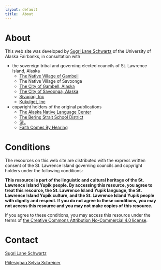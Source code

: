```yaml
---
layout: default
title:  About
---
```


# About

This web site was developed by [Sugri Lane Schwartz](mailto:lane.schwartz@alaska.edu) of the University of Alaska Fairbanks, in consultation with

* the sovereign tribal and governing elected councils of St. Lawrence Island, Alaska
   - [The Native Village of Gambell](https://github.com/SaintLawrenceIslandYupik/permission/raw/master/Native%20Village%20of%20Gambell.pdf)
   - The Native Village of Savoonga
   - [The City of Gambell, Alaska](https://github.com/SaintLawrenceIslandYupik/permission/raw/master/City_of_Gambell.pdf)
   - [The City of Savoonga, Alaska](https://github.com/SaintLawrenceIslandYupik/permission/raw/master/City_of_Savoonga.pdf)
   - [Sivuqaq, Inc](https://github.com/SaintLawrenceIslandYupik/permission/raw/master/Sivuqaq_Inc.pdf)
   - [Kukulget, Inc](https://github.com/SaintLawrenceIslandYupik/permission/raw/master/Kukulget.pdf)
* copyright holders of the original publications
   - [The Alaska Native Language Center](https://github.com/SaintLawrenceIslandYupik/permission/raw/master/Alaska_Native_Language_Center.pdf)
   - [The Bering Strait School District](https://github.com/SaintLawrenceIslandYupik/permission/raw/master/BSSD_2023.pdf)
   - [SIL](https://github.com/SaintLawrenceIslandYupik/permission/raw/master/SIL.pdf)
   - [Faith Comes By Hearing](https://github.com/SaintLawrenceIslandYupik/permission/raw/master/FCBH.pdf)



# Conditions

The resources on this web site are distributed with  the express written consent of the St. Lawrence Island governing councils and copyright holders under the following conditions:

**This resource is part of the linguistic and cultural heritage of the St. Lawrence Island Yupik people. By accessing this resource, you agree to treat this resource, the St. Lawrence Island Yupik language, the St. Lawrence Island Yupik culture, and the St. Lawrence Island Yupik people with dignity and respect. If you do not agree to these conditions, you may not access this resource and you may not make copies of this resource.**

If you agree to these conditions, you may access this resource under the terms of [the Creative Commons Attribution No-Commercial 4.0 license](https://creativecommons.org/licenses/by-nc/4.0/).



# Contact

[Sugri Lane Schwartz](mailto:lane.schwartz@alaska.edu)

[Piitesighaq Sylvia Schreiner](mailto:sschrei2@gmu.edu)
